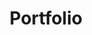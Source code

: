 ---
title: "Portfolio"
permalink: /portfolio/
layout: collection
collection: portfolio
entries_layout: grid
---
